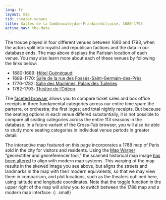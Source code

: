 ```yaml
---
lang: fr
layout: map
tid: theater-venues
title: Salles de la Com&eacute;die-Fran&ccedil;aise, 1680-1793
active_nav: the-data
---
```

The troupe played in four different venues between 1680 and 1793, when the actors split into royalist and republican factions and the data in our database ends. The map above displays the Parisian location of each venue. You may also learn more about each of these venues by following the links below:

* 1680-1689: [H&ocirc;tel Gu&eacute;n&eacute;gaud](/fr/nos-donnees/salles-de-la-comedie-francaise/hotel-guenegaud)
* 1689-1770: [Salle de la rue des Foss&eacute;s-Saint-Germain-des-Pr&egrave;s](/fr/nos-donnees/salles-de-la-comedie-francaise/salle-de-la-rue-des-fosses-saint-germain-des-pres)
* 1770-1782: [Salle des Machines, Palais des Tuileries](/fr/nos-donnees/salles-de-la-comedie-francaise/salle-des-machines-palais-des-tuileries)
* 1782-1793: [Th&eacute;&acirc;tre de l&rsquo;Od&eacute;on](/fr/nos-donnees/salles-de-la-comedie-francaise/theatre-de-l-odeon)

The [faceted browser](/fr/nos-donnees/faceted-browser) allows you to compare ticket sales and box office receipts in three fundamental categories across our entire time span: the parterre, or orchestra; the first loges; and total nightly receipts. But because the seating options in each venue differed substantially, it is not possible to compare all seating categories across the entire 113 seasons in the database. In a future variant of the Cross-Tab browser, you will also be able to study more seating categories in individual venue periods in greater detail.

The interactive map featured on this page incorporates a 1788 map of Paris sold in the city for visitors and residents. Using the [Map Warper](http://mapwarper.net) &ldquo;georectifier and georeferencer tool,&rdquo; the scanned historical map image [has been altered](https://github.com/hofstra/itinerary/blob/master/docs/write-up.md) to align with modern map systems. This warping of the map results in the skewed image you see above, but aligns the streets and landmarks in the map with their modern equivalents, so that we may view them in comparison, and plot locations, such as the theaters outlined here, using latitude and longitude coordinates. Note that the toggle function in the upper right of the map will allow you to switch between the 1788 map and a modern map interface.
{: .small}